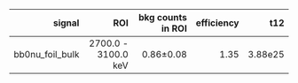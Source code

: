 | **signal**        | **ROI**             | **bkg counts in ROI** | **efficiency** | **t12** |
|------------------:|--------------------:|----------------------:|---------------:|--------:|
| bb0nu\_foil\_bulk | 2700.0 - 3100.0 keV | 0.86±0.08             | 1.35           | 3.88e25 |
